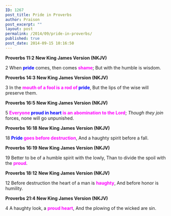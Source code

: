 ```yaml
---
ID: 1267
post_title: Pride in Proverbs
author: Praison
post_excerpt: ""
layout: post
permalink: /2014/09/pride-in-proverbs/
published: true
post_date: 2014-09-15 10:16:50
---
```

<strong>Proverbs 11:2</strong>
<strong>New King James Version (NKJV)</strong>

2 When <span style="color: #0000ff;"><strong>pride</strong> </span>comes, then comes <span style="color: #ff00ff;"><strong>shame</strong></span>;
But with the humble is wisdom.

<strong>Proverbs 14:3</strong>
<strong> New King James Version (NKJV)</strong>

3 In the <span style="color: #ff00ff;"><strong>mouth of a fool is a rod of <span style="color: #0000ff;">pride</span></strong></span>,
But the lips of the wise will preserve them.

<strong>Proverbs 16:5</strong>
<strong>New King James Version (NKJV)</strong>

5 <span style="color: #ff00ff;"><strong>Everyone <span style="color: #0000ff;">proud in heart</span> is an abomination to the Lord</strong></span>;
<em>Though they join</em> forces, none will go unpunished.

<strong>Proverbs 16:18</strong>
<strong> New King James Version (NKJV)</strong>

18 <span style="color: #ff00ff;"><strong><span style="color: #0000ff;">Pride</span> goes before destruction</strong></span>,
And a haughty spirit before a fall.

<strong>Proverbs 16:19</strong>
<strong> New King James Version (NKJV)</strong>

19 Better to be of a humble spirit with the lowly,
Than to divide the spoil with the <span style="color: #ff00ff;"><strong>proud</strong></span>.

<strong>Proverbs 18:12</strong>
<strong> New King James Version (NKJV)</strong>

12 Before destruction the heart of a man is <span style="color: #ff00ff;"><strong>haughty</strong></span>,
And before honor is humility.

<strong>Proverbs 21:4</strong>
<strong> New King James Version (NKJV)</strong>

4 A haughty look, a <span style="color: #ff00ff;"><strong>proud heart</strong></span>,
And the plowing of the wicked are sin.